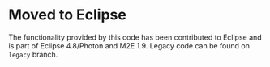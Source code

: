 # Moved to Eclipse

The functionality provided by this code has been contributed to Eclipse and is part of Eclipse 4.8/Photon and M2E 1.9. Legacy code can be found on `legacy` branch.